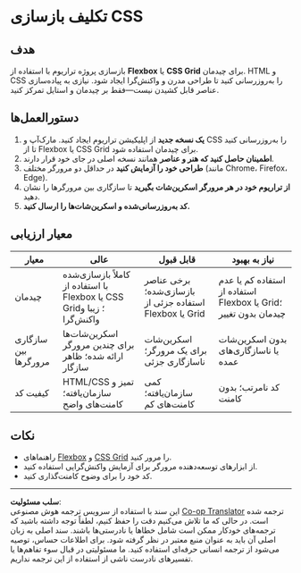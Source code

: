 <!--
CO_OP_TRANSLATOR_METADATA:
{
  "original_hash": "a212cc22a18eddf9046b7a16dfbafd8b",
  "translation_date": "2025-10-03T08:42:15+00:00",
  "source_file": "3-terrarium/2-intro-to-css/assignment.md",
  "language_code": "fa"
}
-->
# تکلیف بازسازی CSS

## هدف

بازسازی پروژه تراریوم با استفاده از **Flexbox** یا **CSS Grid** برای چیدمان. HTML و CSS را به‌روزرسانی کنید تا طراحی مدرن و واکنش‌گرا ایجاد شود. نیازی به پیاده‌سازی عناصر قابل کشیدن نیست—فقط بر چیدمان و استایل تمرکز کنید.

## دستورالعمل‌ها

1. **یک نسخه جدید** از اپلیکیشن تراریوم ایجاد کنید. مارک‌آپ و CSS را به‌روزرسانی کنید تا از Flexbox یا CSS Grid برای چیدمان استفاده شود.
2. **اطمینان حاصل کنید که هنر و عناصر** همانند نسخه اصلی در جای خود قرار دارند.
3. **طراحی خود را آزمایش کنید** در حداقل دو مرورگر مختلف (مانند Chrome، Firefox، Edge).
4. **از تراریوم خود در هر مرورگر اسکرین‌شات بگیرید** تا سازگاری بین مرورگرها را نشان دهید.
5. **کد به‌روزرسانی‌شده و اسکرین‌شات‌ها را ارسال کنید.**

## معیار ارزیابی

| معیار       | عالی                                                                      | قابل قبول                          | نیاز به بهبود                          |
|-------------|---------------------------------------------------------------------------|-------------------------------------|-----------------------------------------|
| چیدمان      | کاملاً بازسازی‌شده با استفاده از Flexbox یا CSS Grid؛ زیبا و واکنش‌گرا      | برخی عناصر بازسازی‌شده؛ استفاده جزئی از Flexbox یا Grid | استفاده کم یا عدم استفاده از Flexbox یا Grid؛ چیدمان بدون تغییر |
| سازگاری بین مرورگرها | اسکرین‌شات‌ها برای چندین مرورگر ارائه شده؛ ظاهر سازگار              | اسکرین‌شات برای یک مرورگر؛ ناسازگاری جزئی | بدون اسکرین‌شات یا ناسازگاری‌های عمده |
| کیفیت کد    | HTML/CSS تمیز و سازمان‌یافته؛ کامنت‌های واضح                              | کمی سازمان‌یافته؛ کامنت‌های کم      | کد نامرتب؛ بدون کامنت                  |

## نکات

- راهنماهای [Flexbox](https://css-tricks.com/snippets/css/a-guide-to-flexbox/) و [CSS Grid](https://css-tricks.com/snippets/css/complete-guide-grid/) را مرور کنید.
- از ابزارهای توسعه‌دهنده مرورگر برای آزمایش واکنش‌گرایی استفاده کنید.
- کد خود را برای وضوح کامنت‌گذاری کنید.

---

**سلب مسئولیت**:  
این سند با استفاده از سرویس ترجمه هوش مصنوعی [Co-op Translator](https://github.com/Azure/co-op-translator) ترجمه شده است. در حالی که ما تلاش می‌کنیم دقت را حفظ کنیم، لطفاً توجه داشته باشید که ترجمه‌های خودکار ممکن است شامل خطاها یا نادرستی‌ها باشند. سند اصلی به زبان اصلی آن باید به عنوان منبع معتبر در نظر گرفته شود. برای اطلاعات حساس، توصیه می‌شود از ترجمه انسانی حرفه‌ای استفاده کنید. ما مسئولیتی در قبال سوء تفاهم‌ها یا تفسیرهای نادرست ناشی از استفاده از این ترجمه نداریم.